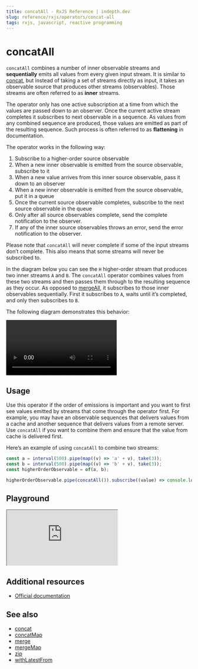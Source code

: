 ```yaml
---
title: concatAll - RxJS Reference | indepth.dev
slug: reference/rxjs/operators/concat-all
tags: rxjs, javascript, reactive programming
---
```


# concatAll

`concatAll` combines a number of inner observable streams and **sequentially** emits all values from every given input stream. It is similar to [concat](https://indepth.dev/reference/rxjs/operators/concat), but instead of taking a set of streams directly as input, it takes an observable source that produces other streams (observables). Those streams are often referred to as **inner** streams.

The operator only has one active subscription at a time from which the values are passed down to an observer. Once the current active stream completes it subscribes to next observable in a sequence. As values from any combined sequence are produced, those values are emitted as part of the resulting sequence. Such process is often referred to as **flattening** in documentation.

The operator works in the following way:

1. Subscribe to a higher-order source observable
2. When a new inner observable is emitted from the source observable, subscribe to it
3. When a new value arrives from this inner source observable, pass it down to an observer
4. When a new inner observable is emitted from the source observable, put it in a queue
5. Once the current source observable completes, subscribe to the next source observable in the queue
6. Only after all source observables complete, send the complete notification to the observer.
7. If any of the inner source observables throws an error, send the error notification to the observer.

Please note that `concatAll` will never complete if some of the input streams don’t complete. This also means that some streams will never be subscribed to.

In the diagram below you can see the `H` higher-order stream that produces two inner streams `A` and `B`. The `concatAll` operator combines values from these two streams and then passes them through to the resulting sequence as they occur. As opposed to [mergeAll](https://indepth.dev/reference/rxjs/operators/merge-all), it subscribes to those inner observables sequentially. First it subscribes to `A`, waits until it’s completed, and only then subscribes to `B`.

The following diagram demonstrates this behavior:

<video>
    <source src="https://images.indepth.dev/references/rxjs/concat-all.mp4" type="video/mp4">
</video>

## Usage
Use this operator if the order of emissions is important and you want to first see values emitted by streams that come through the operator first. For example, you may have an observable sequences that delivers values from a cache and another sequence that delivers values from a remote server. Use `concatAll` if you want to combine them and ensure that the value from cache is delivered first.

Here’s an example of using `concatAll` to combine two streams:

```javascript
const a = interval(500).pipe(map((v) => 'a' + v), take(3));
const b = interval(500).pipe(map((v) => 'b' + v), take(3));
const higherOrderObservable = of(a, b);

higherOrderObservable.pipe(concatAll()).subscribe((value) => console.log(value));
```

## Playground

<iframe src="https://stackblitz.com/edit/indepth-rxjs-concat-all?embed=1&file=index.ts"></iframe>

## Additional resources

- [Official documentation](https://rxjs.dev/api/operators/concatAll)

## See also

- [concat](https://indepth.dev/reference/rxjs/operators/concat)
- [concatMap](https://indepth.dev/reference/rxjs/operators/concat-map)
- [merge](https://indepth.dev/reference/rxjs/operators/merge)
- [mergeMap](https://indepth.dev/reference/rxjs/operators/merge-map)
- [zip](https://indepth.dev/reference/rxjs/operators/zip)
- [withLatestFrom](https://indepth.dev/reference/rxjs/operators/with-latest-from)
